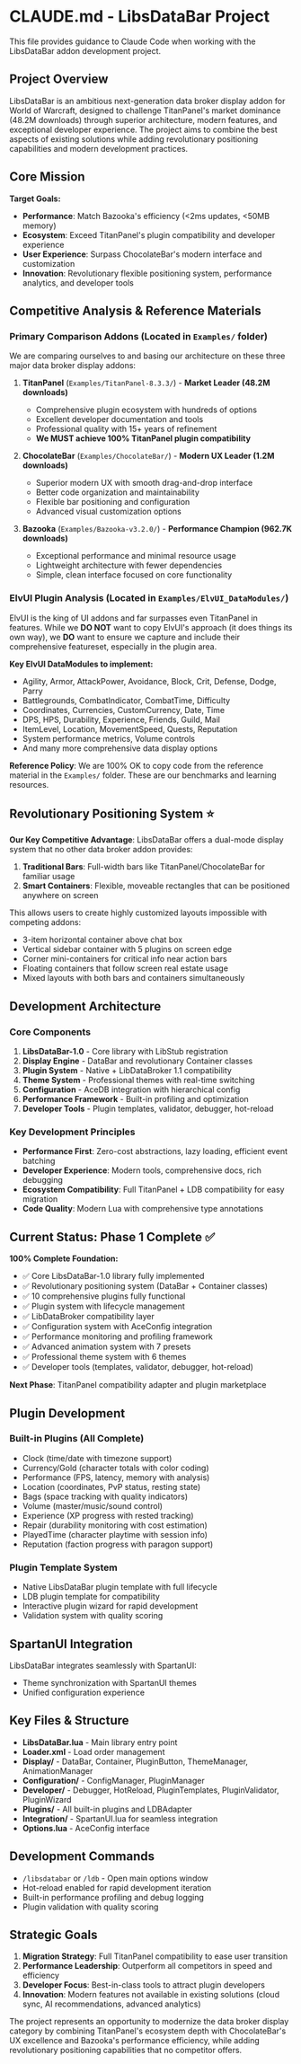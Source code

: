 # CLAUDE.md - LibsDataBar Project

This file provides guidance to Claude Code when working with the LibsDataBar addon development project.

## Project Overview

LibsDataBar is an ambitious next-generation data broker display addon for World of Warcraft, designed to challenge TitanPanel's market dominance (48.2M downloads) through superior architecture, modern features, and exceptional developer experience. The project aims to combine the best aspects of existing solutions while adding revolutionary positioning capabilities and modern development practices.

## Core Mission

**Target Goals:**

- **Performance**: Match Bazooka's efficiency (<2ms updates, <50MB memory)
- **Ecosystem**: Exceed TitanPanel's plugin compatibility and developer experience
- **User Experience**: Surpass ChocolateBar's modern interface and customization
- **Innovation**: Revolutionary flexible positioning system, performance analytics, and developer tools

## Competitive Analysis & Reference Materials

### Primary Comparison Addons (Located in `Examples/` folder)

We are comparing ourselves to and basing our architecture on these three major data broker display addons:

1. **TitanPanel** (`Examples/TitanPanel-8.3.3/`) - **Market Leader (48.2M downloads)**

   - Comprehensive plugin ecosystem with hundreds of options
   - Excellent developer documentation and tools
   - Professional quality with 15+ years of refinement
   - **We MUST achieve 100% TitanPanel plugin compatibility**

2. **ChocolateBar** (`Examples/ChocolateBar/`) - **Modern UX Leader (1.2M downloads)**

   - Superior modern UX with smooth drag-and-drop interface
   - Better code organization and maintainability
   - Flexible bar positioning and configuration
   - Advanced visual customization options

3. **Bazooka** (`Examples/Bazooka-v3.2.0/`) - **Performance Champion (962.7K downloads)**
   - Exceptional performance and minimal resource usage
   - Lightweight architecture with fewer dependencies
   - Simple, clean interface focused on core functionality

### ElvUI Plugin Analysis (Located in `Examples/ElvUI_DataModules/`)

ElvUI is the king of UI addons and far surpasses even TitanPanel in features. While we **DO NOT** want to copy ElvUI's approach (it does things its own way), we **DO** want to ensure we capture and include their comprehensive featureset, especially in the plugin area.

**Key ElvUI DataModules to implement:**

- Agility, Armor, AttackPower, Avoidance, Block, Crit, Defense, Dodge, Parry
- Battlegrounds, CombatIndicator, CombatTime, Difficulty
- Coordinates, Currencies, CustomCurrency, Date, Time
- DPS, HPS, Durability, Experience, Friends, Guild, Mail
- ItemLevel, Location, MovementSpeed, Quests, Reputation
- System performance metrics, Volume controls
- And many more comprehensive data display options

**Reference Policy**: We are 100% OK to copy code from the reference material in the `Examples/` folder. These are our benchmarks and learning resources.

## Revolutionary Positioning System ⭐

**Our Key Competitive Advantage**: LibsDataBar offers a dual-mode display system that no other data broker addon provides:

1. **Traditional Bars**: Full-width bars like TitanPanel/ChocolateBar for familiar usage
2. **Smart Containers**: Flexible, moveable rectangles that can be positioned anywhere on screen

This allows users to create highly customized layouts impossible with competing addons:

- 3-item horizontal container above chat box
- Vertical sidebar container with 5 plugins on screen edge
- Corner mini-containers for critical info near action bars
- Floating containers that follow screen real estate usage
- Mixed layouts with both bars and containers simultaneously

## Development Architecture

### Core Components

1. **LibsDataBar-1.0** - Core library with LibStub registration
2. **Display Engine** - DataBar and revolutionary Container classes
3. **Plugin System** - Native + LibDataBroker 1.1 compatibility
4. **Theme System** - Professional themes with real-time switching
5. **Configuration** - AceDB integration with hierarchical config
6. **Performance Framework** - Built-in profiling and optimization
7. **Developer Tools** - Plugin templates, validator, debugger, hot-reload

### Key Development Principles

- **Performance First**: Zero-cost abstractions, lazy loading, efficient event batching
- **Developer Experience**: Modern tools, comprehensive docs, rich debugging
- **Ecosystem Compatibility**: Full TitanPanel + LDB compatibility for easy migration
- **Code Quality**: Modern Lua with comprehensive type annotations

## Current Status: Phase 1 Complete ✅

**100% Complete Foundation:**

- ✅ Core LibsDataBar-1.0 library fully implemented
- ✅ Revolutionary positioning system (DataBar + Container classes)
- ✅ 10 comprehensive plugins fully functional
- ✅ Plugin system with lifecycle management
- ✅ LibDataBroker compatibility layer
- ✅ Configuration system with AceConfig integration
- ✅ Performance monitoring and profiling framework
- ✅ Advanced animation system with 7 presets
- ✅ Professional theme system with 6 themes
- ✅ Developer tools (templates, validator, debugger, hot-reload)

**Next Phase**: TitanPanel compatibility adapter and plugin marketplace

## Plugin Development

### Built-in Plugins (All Complete)

- Clock (time/date with timezone support)
- Currency/Gold (character totals with color coding)
- Performance (FPS, latency, memory with analysis)
- Location (coordinates, PvP status, resting state)
- Bags (space tracking with quality indicators)
- Volume (master/music/sound control)
- Experience (XP progress with rested tracking)
- Repair (durability monitoring with cost estimation)
- PlayedTime (character playtime with session info)
- Reputation (faction progress with paragon support)

### Plugin Template System

- Native LibsDataBar plugin template with full lifecycle
- LDB plugin template for compatibility
- Interactive plugin wizard for rapid development
- Validation system with quality scoring

## SpartanUI Integration

LibsDataBar integrates seamlessly with SpartanUI:

- Theme synchronization with SpartanUI themes
- Unified configuration experience

## Key Files & Structure

- **LibsDataBar.lua** - Main library entry point
- **Loader.xml** - Load order management
- **Display/** - DataBar, Container, PluginButton, ThemeManager, AnimationManager
- **Configuration/** - ConfigManager, PluginManager
- **Developer/** - Debugger, HotReload, PluginTemplates, PluginValidator, PluginWizard
- **Plugins/** - All built-in plugins and LDBAdapter
- **Integration/** - SpartanUI.lua for seamless integration
- **Options.lua** - AceConfig interface

## Development Commands

- `/libsdatabar` or `/ldb` - Open main options window
- Hot-reload enabled for rapid development iteration
- Built-in performance profiling and debug logging
- Plugin validation with quality scoring

## Strategic Goals

1. **Migration Strategy**: Full TitanPanel compatibility to ease user transition
2. **Performance Leadership**: Outperform all competitors in speed and efficiency
3. **Developer Focus**: Best-in-class tools to attract plugin developers
4. **Innovation**: Modern features not available in existing solutions (cloud sync, AI recommendations, advanced analytics)

The project represents an opportunity to modernize the data broker display category by combining TitanPanel's ecosystem depth with ChocolateBar's UX excellence and Bazooka's performance efficiency, while adding revolutionary positioning capabilities that no competitor offers.
